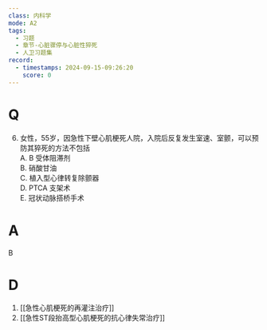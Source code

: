 ```yaml
---
class: 内科学
mode: A2
tags:
  - 习题
  - 章节-心脏骤停与心脏性猝死
  - 人卫习题集
record:
  - timestamps: 2024-09-15-09:26:20
    score: 0
---
```


# Q
6. 女性，55岁，因急性下壁心肌梗死人院，入院后反复发生室速、室颤，可以预防其猝死的方法不包括  
A. B 受体阻滞剂  
B. 硝酸甘油  
C. 植入型心律转复除颤器  
D. PTCA 支架术  
E. 冠状动脉搭桥手术  
# A
B
# D
1. [[急性心肌梗死的再灌注治疗]]
2. [[急性ST段抬高型心肌梗死的抗心律失常治疗]]